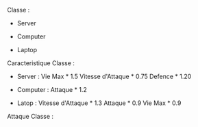 Classe :

 - Server

 - Computer

 - Laptop


Caracteristique Classe :

 - Server :
 	Vie Max * 1.5
 	Vitesse d'Attaque * 0.75
 	Defence * 1.20

 - Computer :
 	Attaque * 1.2

 - Latop :
 	Vitesse d'Attaque * 1.3
 	Attaque * 0.9
 	Vie Max * 0.9


Attaque Classe :

